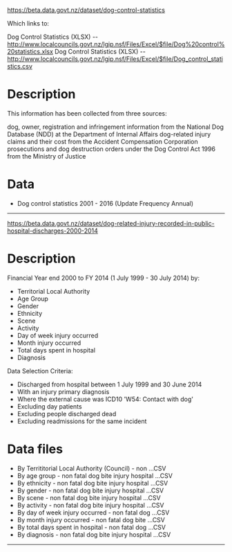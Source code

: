 https://beta.data.govt.nz/dataset/dog-control-statistics


Which links to:

Dog Control Statistics (XLSX) -- http://www.localcouncils.govt.nz/lgip.nsf/Files/Excel/$file/Dog%20control%20statistics.xlsx
Dog Control Statistics (XLSX) -- http://www.localcouncils.govt.nz/lgip.nsf/Files/Excel/$file/Dog_control_statistics.csv

# Description

This information has been collected from three sources:

dog, owner, registration and infringement information from the National Dog Database (NDD) at the Department of Internal Affairs
dog-related injury claims and their cost from the Accident Compensation Corporation
prosecutions and dog destruction orders under the Dog Control Act 1996 from the Ministry of Justice

# Data

* Dog control statistics 2001 - 2016
(Update Frequency	Annual)

---------------------------------------

https://beta.data.govt.nz/dataset/dog-related-injury-recorded-in-public-hospital-discharges-2000-2014

# Description

Financial Year end 2000 to FY 2014 (1 July 1999 - 30 July 2014) by:

* Territorial Local Authority
* Age Group
* Gender
* Ethnicity
* Scene
* Activity
* Day of week injury occurred
* Month injury occurred
* Total days spent in hospital
* Diagnosis

Data Selection Criteria:

* Discharged from hospital between 1 July 1999 and 30 June 2014
* With an injury primary diagnosis
* Where the external cause was ICD10 'W54: Contact with dog'
* Excluding day patients
* Excluding people discharged dead
* Excluding readmissions for the same incident

# Data files

* By Territitorial Local Authority (Council) - non ...CSV
* By age group - non fatal dog bite injury hospital ...CSV
* By ethnicity - non fatal dog bite injury hospital ...CSV
* By gender - non fatal dog bite injury hospital ...CSV
* By scene - non fatal dog bite injury hospital ...CSV
* By activity - non fatal dog bite injury hospital ...CSV
* By day of week injury occurred - non fatal dog ...CSV
* By month injury occurred - non fatal dog bite ...CSV
* By total days spent in hospital - non fatal dog ...CSV
* By diagnosis - non fatal dog bite injury hospital ...CSV


---------------------------------------
